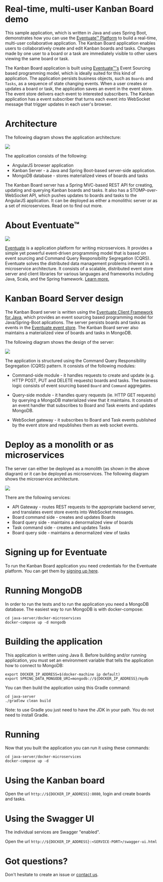 
# Real-time, multi-user Kanban Board demo

This sample application, which is written in Java and uses Spring Boot, demonstrates how you can use the [Eventuate&trade; Platform](http://eventuate.io/) to build a real-time, multi-user collaborative application.
The Kanban Board application enables users to collaboratively create and edit Kanban boards and tasks.
Changes made by one user to a board or a task are immediately visible to other users viewing the same board or task.

The Kanban Board application is built using [Eventuate&trade;'s](http://eventuate.io/) Event Sourcing based programming model, which is ideally suited for this kind of application.
The application persists business objects, such as `Boards` and `Tasks`, as a sequence of state changing events.
When a user creates or updates a board or task, the application saves an event in the event store.
The event store delivers each event to interested subscribers.
The Kanban application has a event subscriber that turns each event into WebSocket message that trigger updates in each user's browser.

# Architecture

The following diagram shows the application architecture:

<img class="img-responsive" src="eventuate-kanban-architecture.png">

The application consists of the following:

* AngularJS browser application
* Kanban Server - a Java and Spring Boot-based server-side application.
* MongoDB database - stores materialized views of boards and tasks

The Kanban Board server has a Spring MVC-based REST API for creating, updating and querying Kanban boards and tasks.
It also has a STOMP-over-WebSocket API, which pushes updates to boards and tasks to the AngularJS application.
It can be deployed as either a monolithic server or as a set of microservices. Read on to find out more.

# About Eventuate&trade;

![](http://eventuate.io/i/logo.gif)

[Eventuate](http://eventuate.io/) is a application platform for writing microservices.
It provides a simple yet powerful event-driven programming model that is based on event sourcing and Command Query Responsibility Segregation (CQRS).
Eventuate solves the distributed data management problems inherent in a microservice architecture.
It consists of a scalable, distributed event store server and client libraries for various languages and frameworks including Java, Scala, and the Spring framework. [Learn more.](http://eventuate.io/)


# Kanban Board Server design

The Kanban Board server is written using the [Eventuate Client Framework for Java](http://eventuate.io/docs/java/eventuate-client-framework-for-java.html), which provides an event sourcing based programming model for Java/Spring-Boot aplications.
The server persists boards and tasks as events in the [Eventuate event store](http://eventuate.io/howeventuateworks.html).
The Kanban Board server also maintains a materialized view of boards and tasks in MongoDB.

The following diagram shows the design of the server:

<img class="img-responsive" src="eventuate-kanban-server.png">

The application is structured using the Command Query Responsibility Segregation (CQRS) pattern.
It consists of the following modules:

*  Command-side module - it handles requests to create and update (e.g. HTTP POST, PUT and DELETE requests) boards and tasks.
The business logic consists of event sourcing based `Board` and `Command` aggregates.

* Query-side module - it handles query requests (ie. HTTP GET requests) by querying a MongoDB materialized view that it maintains.
It consists of an event handler that subscribes to Board and Task events and updates MongoDB.

* WebSocket gateway - it subscribes to Board and Task events published by the event store and republishes them as web socket events.

# Deploy as a monolith or as microservices

The server can either be deployed as a monolith (as shown in the above diagram) or it can be deployed as microservices. The following diagram shows the microservice architecture.

<img class="img-responsive" src="eventuate-kanban-microservices.png">

There are the following services:

* API Gateway - routes REST requests to the appropriate backend server, and translates event store events into WebSocket messages.
* Board command side - creates and updates Boards
* Board query side - maintains a denormalized view of boards
* Task command side - creates and updates Tasks
* Board query side - maintains a denormalized view of tasks


# Signing up for Eventuate

To run the Kanban Board application you need credentials for the Eventuate platform.
You can get them by [signing up here](https://signup.eventuate.io/).

# Running MongoDB

In order to run the tests and to run the application you need a MongoDB database.
The easiest way to run MongoDB is with docker-compose:

```
cd java-server/docker-microservices
docker-compose up -d mongodb
```

# Building the application

This application is written using Java 8.
Before building and/or running application, you must set an environment variable that tells the application how to connect to MongoDB:

```
export DOCKER_IP_ADDRESS=$(docker-machine ip default)
export SPRING_DATA_MONGODB_URI=mongodb://${DOCKER_IP_ADDRESS}/mydb
```

You can then build the application using this Gradle command:

```
cd java-server
./gradlew clean build
```

Note: to use Gradle you just need to have the JDK in your path. You do not need to install Gradle.

# Running

Now that you built the application you can run it using these commands:

```
cd java-server/docker-microservices
docker-compose up -d
```

# Using the Kanban board

Open the url `http://${DOCKER_IP_ADDRESS}:8080`, login and create boards and tasks.

# Using the Swagger UI

The individual services are Swagger "enabled".

Open the url `http://${DOCKER_IP_ADDRESS}:<SERVICE-PORT>/swagger-ui.html`

# Got questions?

Don't hesitate to create an issue or [contact us](http://eventuate.io/contact.html).
